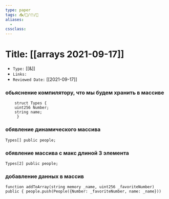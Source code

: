 ```yaml
---
type: paper
tags: 📥️/📜️/🩳/🗿
aliases:
  - 
cssclass: 
---
```




# Title: **[[arrays 2021-09-17]]**
- `Type:` [[&]]
- `Links:`
- `Reviewed Date:` [[2021-09-17]]

### обьяснение компилятору, что мы будем хранить в массиве

```solidity
    struct Types {
    uint256 Number;
    string name;
     }
```

### обявление динамического массива
```solidity
Types[] public people;
```

### обявление массива с макс длиной 3 элемента
```solidity
Types[2] public people;
```

### добавление данных в массив

```solidity
function addToArray(string memory _name, uint256 _favoriteNumber) public { people.push(People({Number: _favoriteNumber, name: _name}))
```
